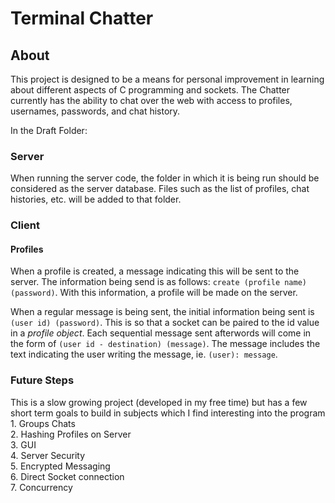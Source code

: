 Terminal Chatter
=======

## About

This project is designed to be a means for personal improvement
in learning about different aspects of C programming and sockets. The Chatter  currently has the ability to chat over the web with access to profiles, usernames, passwords, and chat history.

In the Draft Folder:  

### Server
When running the server code, the folder in which it is being run should be considered as the server database. Files such as the list of profiles, chat histories, etc. will be added to that folder.

### Client


#### Profiles
When a profile is created, a message indicating this will be sent to the server. The information being send is as follows: `create (profile name) (password)`. With this information, a profile will be made on the server.  

When a regular message is being sent, the initial information being sent is `(user id) (password)`. This is so that a socket can be paired to the id value in a *profile object*. Each sequential message sent afterwords will come in the form of `(user id - destination) (message)`. The message includes the text indicating the user writing the message, ie. `(user): message`.

### Future Steps
This is a slow growing project (developed in my free time) but has a few short term goals to build in subjects which I find interesting into the program
    1. Groups Chats  
    2. Hashing Profiles on Server  
    3. GUI  
    4. Server Security  
    5. Encrypted Messaging  
    6. Direct Socket connection  
    7. Concurrency  
